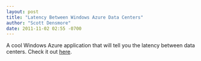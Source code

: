 ```yaml
---
layout: post
title: "Latency Between Windows Azure Data Centers"
author: "Scott Densmore"
date: 2011-11-02 02:55 -0700
---
```


A cool Windows Azure application that will tell you the latency between data centers. Check it out [here](http://latency.cloudapp.net/).